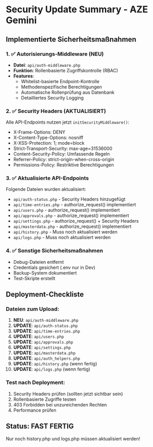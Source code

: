 # Security Update Summary - AZE Gemini

## Implementierte Sicherheitsmaßnahmen

### 1. ✅ Autorisierungs-Middleware (NEU)
- **Datei**: `api/auth-middleware.php`
- **Funktion**: Rollenbasierte Zugriffskontrolle (RBAC)
- **Features**:
  - Whitelist-basierte Endpoint-Kontrolle
  - Methodenspezifische Berechtigungen
  - Automatische Rollenprüfung aus Datenbank
  - Detailliertes Security Logging

### 2. ✅ Security Headers (AKTUALISIERT)
Alle API-Endpoints nutzen jetzt `initSecurityMiddleware()`:
- X-Frame-Options: DENY
- X-Content-Type-Options: nosniff
- X-XSS-Protection: 1; mode=block
- Strict-Transport-Security: max-age=31536000
- Content-Security-Policy: Umfassende Regeln
- Referrer-Policy: strict-origin-when-cross-origin
- Permissions-Policy: Restriktive Berechtigungen

### 3. ✅ Aktualisierte API-Endpoints
Folgende Dateien wurden aktualisiert:
- `api/auth-status.php` - Security Headers hinzugefügt
- `api/time-entries.php` - authorize_request() implementiert
- `api/users.php` - authorize_request() implementiert
- `api/approvals.php` - authorize_request() implementiert
- `api/settings.php` - authorize_request() + Security Headers
- `api/masterdata.php` - authorize_request() implementiert
- `api/history.php` - Muss noch aktualisiert werden
- `api/logs.php` - Muss noch aktualisiert werden

### 4. ✅ Sonstige Sicherheitsmaßnahmen
- Debug-Dateien entfernt
- Credentials gesichert (.env nur in Dev)
- Backup-System dokumentiert
- Test-Skripte erstellt

## Deployment-Checkliste

### Dateien zum Upload:
1. **NEU**: `api/auth-middleware.php`
2. **UPDATE**: `api/auth-status.php`
3. **UPDATE**: `api/time-entries.php`
4. **UPDATE**: `api/users.php`
5. **UPDATE**: `api/approvals.php`
6. **UPDATE**: `api/settings.php`
7. **UPDATE**: `api/masterdata.php`
8. **UPDATE**: `api/auth_helpers.php`
9. **UPDATE**: `api/history.php` (wenn fertig)
10. **UPDATE**: `api/logs.php` (wenn fertig)

### Test nach Deployment:
1. Security Headers prüfen (sollten jetzt sichtbar sein)
2. Rollenbasierte Zugriffe testen
3. 403 Forbidden bei unzureichenden Rechten
4. Performance prüfen

## Status: FAST FERTIG
Nur noch history.php und logs.php müssen aktualisiert werden!